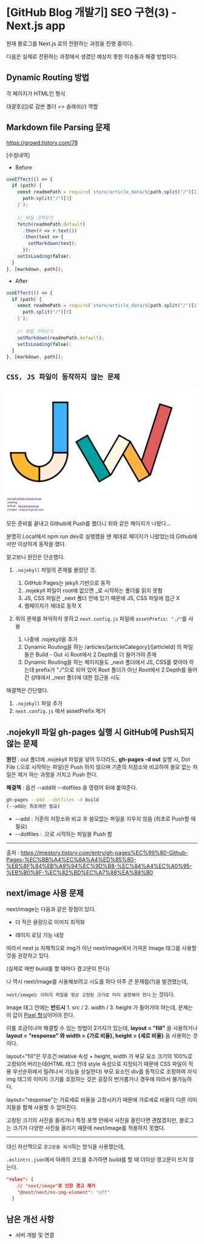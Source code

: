 # [GitHub Blog 개발기] SEO 구현(3) - Next.js app

현재 블로그를 Next.js 로의 전환하는 과정을 진행 중이다.

다음은 실제로 전환하는 과정에서 생겼던 예상치 못한 이슈들과 해결 방법이다.



## Dynamic Routing 방법

각 페이지가 HTML인 형식

대괄호([])로 감싼 폴더 => 슬래쉬(/) 역할



## Markdown file Parsing 문제

https://growd.tistory.com/78



[수정내역]

- Before

```javascript
useEffect(() => {
  if (path) {
    const readmePath = require(`store/article_data/${path.split("/")[2]}/${
      path.split("/")[3]
    }`);

    // 파일 가져오기
    fetch(readmePath.default)
      .then(r => r.text())
      .then(text => {
        setMarkdown(text);
      });
    setIsLoading(false);
  }
}, [markdown, path]);
```



- After

```javascript
useEffect(() => {
  if (path) {
    const readmePath = require(`store/article_data/${path.split("/")[2]}/${
      path.split("/")[3]
    }`);

    // 파일 가져오기
    setMarkdown(readmePath.default);
    setIsLoading(false);
  }
}, [markdown, path]);
```



## `CSS, JS 파일이 동작하지 않는 문제`

![image-20211009102133216](../../../../public/assets/image-20211009102133216.png)



모든 준비를 끝내고 Github에 Push를 했더니 위와 같은 페이지가 나왔다...

분명히 Local에서 npm run dev로 실행했을 땐 제대로 페이지가 나왔었는데 Github에서만 이상하게 동작을 했다.



알고보니 원인은 단순했다.

1. `.nojekyll` 파일의 존재를 몰랐던 것.
   1. GitHub Pages는 jekyll 기반으로 동작
   2. .nojekyll 파일이 root에 없으면 _로 시작하는 폴더를 읽지 못함
   3. JS, CSS 파일은 _next 폴더 안에 있기 때문에 JS, CSS 파일에 접근 X
   4. 웹페이지가 제대로 동작 X

2. 위의 문제를 파악하지 못하고 `next.config.js` 파일에 `assetPrefix: "./"`를 사용
   1. 나중에 .nojekyll을 추가
   2. Dynamic Routing을 하는 /articles/[articleCategory]/[articleId] 의 파일들은 Build - Out 시 Root에서 2 Depth를 더 들어가야 존재
   3. Dynamic Routing을 하는 페이지들도 _next 폴더에서 JS, CSS를 찾아야 하는데 prefix가 "./"으로 되어 있어 Root 폴더가 아닌 Root에서 2 Depth를 들어간 상태에서 _next 폴더에 대한 접근을 시도



해결책은 간단했다.

1. `.nojekyll` 파일 추가
2. `next.config.js` 에서 assetPrefix 제거



## .nojekyll 파일 gh-pages 실행 시 GitHub에 Push되지 않는 문제

**원인** : out 폴더에 .nojekyll 파일을 넣어 두더라도, **gh-pages -d out** 실행 시, Dot File (.으로 시작하는 파일)은 Push 하지 않으며 기존의 저장소와 비교하여 쓸모 없는 파일은 제거 하는 과정을 거치고 Push 한다.



**해결책** : 옵션 --add와 --dotfiles 을 명령어 뒤에 붙여준다.

```bash
gh-pages --add --dotfiles -d build
(--add는 최초에만 필요)
```

- --add : 기존의 저장소와 비교 후 쓸모없는 파일을 지우지 않음 (최초로 Push할 때 필요)
- --dotfiles : .으로 시작하는 파일을 Push 함



---

출처 : https://imestory.tistory.com/entry/gh-pages%EC%99%80-Github-Pages-%EC%BB%A4%EC%8A%A4%ED%85%80-%EB%8F%84%EB%A9%94%EC%9D%B8-%EC%84%A4%EC%A0%95-%EB%B0%8F-%EC%82%BD%EC%A7%88%EA%B8%B0



## next/image 사용 문제

next/image는 다음과 같은 장점이 있다.



- 더 적은 용량으로 이미지 최적화

- 레이지 로딩 기능 내장



따라서 next js 자체적으로 img가 아닌 next/image에서 가져온 Image 태그를 사용할 것을 권장하고 있다.

(실제로 매번 build를 할 때마다 경고문이 뜬다)



나 역시 next/image를 사용해보려고 시도를 하다 아주 큰 문제점(?)을 발견했는데,

`next/image는 이미지 파일을 항상 고정된 크기로 미리 설정해야 한다` 는 것이다.



Image 태그 안에는 **반드시** 1. src / 2. width / 3. height 가 들어가야 하는데, 문제는 이 값이 <u>Pixel 형식</u>이어야 한다.

이를 조금이나마 해결할 수 있는 방법이 2가지가 있는데, **layout = "fill"** 을 사용하거나 **layout = "response" 와 width = {가로 비율}, height = {세로 비율}** 을 사용하는 것이다.

layout="fill"은 무조건 relative 속성 + height, width 가 부모 요소 크기의 100%로 고정되어 버리는데(HTML 태그 안데 style 속성으로 지정되기 때문에 CSS 파일이 적용 우선순위에서 밀려나서 기능을 상실한다) 부모 요소인 div를 동적으로 조정하여 자식 img 태그의 이미지 크기를 조정하는 것은 굉장히 번거롭거나 경우에 따라서 불가능하다.

layout="response"는 가로세로 비율을 고정시키기 때문에 가로세로 비율이 다른 이미지들을 함께 사용할 수 없어진다.



고정된 크기의 사진을 올리거나 특정 포맷 안에서 사진을 올린다면 괜찮겠지만, 블로그는 크기가 다양한 사진을 올리기 때문에 next/image를 적용하지 못했다.

---

대신 차선책으로 `경고문을 제거`하는 방식을 사용했는데,

`.eslintrc.json`에서 아래의 코드를 추가하면 build를 할 때 더이상 경고문이 뜨지 않는다.

```json
"rules": {
    // "next/image"로 인한 경고 제거
    "@next/next/no-img-element": "off"
  }
```





## 남은 개선 사항

- 서버 개발 및 연결
